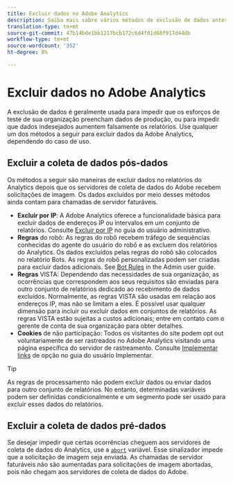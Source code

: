 ```yaml
---
title: Excluir dados no Adobe Analytics
description: Saiba mais sobre vários métodos de exclusão de dados antes e depois da coleta de dados.
translation-type: tm+mt
source-git-commit: 47b14bde1bb1217bcb172c6d4f01d68f917d44db
workflow-type: tm+mt
source-wordcount: '352'
ht-degree: 0%

---
```



# Excluir dados no Adobe Analytics

A exclusão de dados é geralmente usada para impedir que os esforços de teste de sua organização preencham dados de produção, ou para impedir que dados indesejados aumentem falsamente os relatórios. Use qualquer um dos métodos a seguir para excluir dados da Adobe Analytics, dependendo do caso de uso.

## Excluir a coleta de dados pós-dados

Os métodos a seguir são maneiras de excluir dados no relatórios do Analytics depois que os servidores de coleta de dados do Adobe recebem solicitações de imagem. Os dados excluídos por meio desses métodos ainda contam para chamadas de servidor faturáveis.

* **Excluir por IP**: A Adobe Analytics oferece a funcionalidade básica para excluir dados de endereços IP ou intervalos em um conjunto de relatórios. Consulte [Excluir por IP](/help/admin/admin/exclude-ip.md) no guia do usuário administrativo.
* **Regras** do robô: As regras do robô recebem tráfego de sequências conhecidas do agente do usuário do robô e as excluem dos relatórios do Analytics. Os dados excluídos pelas regras do robô são colocados no relatório Bots. As regras do robô personalizadas podem ser criadas para excluir dados adicionais. See [Bot Rules](/help/admin/admin/bot-removal/bot-rules.md) in the Admin user guide.
* **Regras** VISTA: Dependendo das necessidades de sua organização, as ocorrências que correspondem aos seus requisitos são enviadas para outro conjunto de relatórios dedicado ao recebimento de dados excluídos. Normalmente, as regras VISTA são usadas em relação aos endereços IP, mas não se limitam a eles. É possível usar qualquer dimensão para incluir ou excluir dados em conjuntos de relatórios. As regras VISTA estão sujeitas a custos adicionais; entre em contato com o gerente de conta de sua organização para obter detalhes.
* **Cookies** de não participação: Todos os visitantes do site podem opt out voluntariamente de ser rastreados no Adobe Analytics visitando uma página específica do servidor de rastreamento. Consulte [Implementar links](/help/implement/js/opt-out.md) de opção no guia do usuário Implementar.

>[!TIP]
>
>As regras de processamento não podem excluir dados ou enviar dados para outro conjunto de relatórios. No entanto, determinadas variáveis podem ser definidas condicionalmente e um segmento pode ser usado para excluir esses dados do relatórios.

## Excluir a coleta de dados pré-dados

Se desejar impedir que certas ocorrências cheguem aos servidores de coleta de dados do Analytics, use a [`abort`](/help/implement/vars/config-vars/abort.md) variável. Esse sinalizador impede que a solicitação de imagem seja enviada. As chamadas de servidor faturáveis não são aumentadas para solicitações de imagem abortadas, pois não chegam aos servidores de coleta de dados do Adobe.
